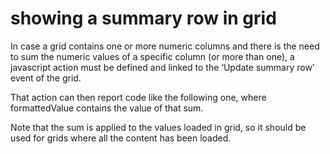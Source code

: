 # showing a summary row in grid

In case a grid contains one or more numeric columns and there is the need to sum the numeric values of a specific column \(or more than one\), a javascript action must be defined and linked to the ‘Update summary row’ event of the grid.

That action can then report code like the following one, where formattedValue contains the value of that sum.

Note that the sum is applied to the values loaded in grid, so it should be used for grids where all the content has been loaded.

